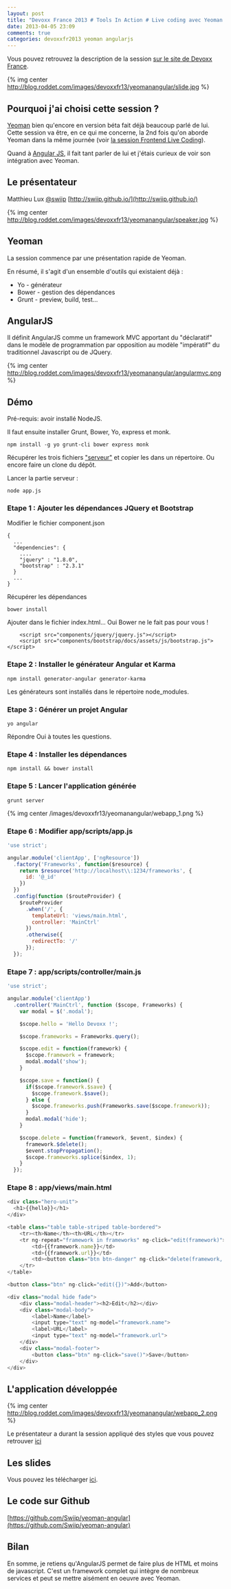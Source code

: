 ```yaml
---
layout: post
title: "Devoxx France 2013 # Tools In Action # Live coding avec Yeoman & AngularJS"
date: 2013-04-05 23:09
comments: true
categories: devoxxfr2013 yeoman angularjs
---
```


Vous pouvez retrouvez la description de la session [sur le site de Devoxx France](http://www.devoxx.com/pages/viewpage.action?pageId=6817513).

{% img center http://blog.roddet.com/images/devoxxfr13/yeomanangular/slide.jpg %}

## Pourquoi j'ai choisi cette session ?
[Yeoman](http://yeoman.io/) bien qu'encore en version béta fait déjà beaucoup parlé de lui. Cette session va être, en ce qui me concerne, la 2nd fois qu'on aborde Yeoman dans la même journée (voir [la session Frontend Live Coding](http://blog.roddet.com/2013/04/devoxxfr13-university-frontend-live-coding/)).

Quand à [Angular JS](http://angularjs.org/), il fait tant parler de lui et j'étais curieux de voir son intégration avec Yeoman.


## Le présentateur
Matthieu Lux [@swiip](https://twitter.com/swiip) [http://swiip.github.io/](http://swiip.github.io/)

{% img center http://blog.roddet.com/images/devoxxfr13/yeomanangular/speaker.jpg %}

## Yeoman
La session commence par une présentation rapide de Yeoman.

En résumé, il s'agit d'un ensemble d'outils qui existaient déjà :

* Yo - générateur
* Bower - gestion des dépendances
* Grunt - preview, build, test...

## AngularJS
Il définit AngularJS comme un framework MVC apportant du "déclaratif" dans le modèle de programmation par opposition au modèle "impératif" du traditionnel Javascript ou de JQuery.

{% img center http://blog.roddet.com/images/devoxxfr13/yeomanangular/angularmvc.png %}

## Démo

Pré-requis: avoir installé NodeJS.

Il faut ensuite installer Grunt, Bower, Yo, express et monk.
```
npm install -g yo grunt-cli bower express monk
```
Récupérer les trois fichiers ["serveur"](https://github.com/Swiip/yeoman-angular/tree/master/server) et copier les dans un répertoire. Ou encore faire un clone du dépôt.

Lancer la partie serveur :
```
node app.js
```
### Etape 1 : Ajouter les dépendances JQuery et Bootstrap
Modifier le fichier component.json
```
{
  ...
  "dependencies": {
  	....
	"jquery" : "1.8.0",
	"bootstrap" : "2.3.1"
  }
  ...
}
```

Récupérer les dépendances
```
bower install
```

Ajouter dans le fichier index.html... Oui Bower ne le fait pas pour vous !
```
    <script src="components/jquery/jquery.js"></script>
    <script src="components/bootstrap/docs/assets/js/bootstrap.js"></script>

```

### Etape 2 : Installer le générateur Angular et Karma

```
npm install generator-angular generator-karma
```
Les générateurs sont installés dans le répertoire node_modules.

### Etape 3 : Générer un projet Angular

```
yo angular
```
Répondre Oui à toutes les questions.

### Etape 4 : Installer les dépendances
```
npm install && bower install 
```

### Etape 5 : Lancer l'application générée
```
grunt server
```

{% img center /images/devoxxfr13/yeomanangular/webapp_1.png %}


### Etape 6 : Modifier app/scripts/app.js

``` javascript
'use strict';

angular.module('clientApp', ['ngResource'])
  .factory('Frameworks', function($resource) {
    return $resource('http://localhost\\:1234/frameworks', {
      id: '@_id'
    })
  })
  .config(function ($routeProvider) {
    $routeProvider
      .when('/', {
        templateUrl: 'views/main.html',
        controller: 'MainCtrl'
      })
      .otherwise({
        redirectTo: '/'
      });
  });
```

### Etape 7 : app/scripts/controller/main.js

``` javascript
'use strict';

angular.module('clientApp')
  .controller('MainCtrl', function ($scope, Frameworks) {
    var modal = $('.modal');

    $scope.hello = 'Hello Devoxx !';

    $scope.frameworks = Frameworks.query();

    $scope.edit = function(framework) {
      $scope.framework = framework;
      modal.modal('show');
    }

    $scope.save = function() {
      if($scope.framework.$save) {
        $scope.framework.$save();
      } else {
        $scope.frameworks.push(Frameworks.save($scope.framework));
      }
      modal.modal('hide');
    }

    $scope.delete = function(framework, $event, $index) {
      framework.$delete();
      $event.stopPropagation();
      $scope.frameworks.splice($index, 1);
    }
  });
```

### Etape 8 : app/views/main.html

``` javascript
<div class="hero-unit">
  <h1>{{hello}}</h1>
</div>

<table class="table table-striped table-bordered">
    <tr><th>Name</th><th>URL</th></tr>
    <tr ng-repeat="framework in frameworks" ng-click="edit(framework)">
        <td>{{framework.name}}</td>
        <td>{{framework.url}}</td>
        <td><button class="btn btn-danger" ng-click="delete(framework, $event, $index)">Delete</button> </td>
    </tr>
</table>

<button class="btn" ng-click="edit({})">Add</button>

<div class="modal hide fade">
    <div class="modal-header"><h2>Edit</h2></div>
    <div class="modal-body">
        <label>Name</label>
        <input type="text" ng-model="framework.name">
        <label>URL</label>
        <input type="text" ng-model="framework.url">
    </div>
    <div class="modal-footer">
        <button class="btn" ng-click="save()">Save</button>
    </div>
</div>
```

## L'application développée

{% img center http://blog.roddet.com/images/devoxxfr13/yeomanangular/webapp_2.png %}

Le présentateur a durant la session appliqué des styles que vous pouvez retrouver [ici](https://github.com/Swiip/yeoman-angular/tree/master/repets/client-v8/app/styles)

## Les slides
Vous pouvez les télécharger [ici](https://github.com/Swiip/yeoman-angular/raw/master/slides/Devoxx%202013%20FR%20Yeoman%20%26%20AngularJS.ppt).

## Le code sur Github
[https://github.com/Swiip/yeoman-angular](https://github.com/Swiip/yeoman-angular)

## Bilan
En somme, je retiens qu'AngularJS permet de faire plus de HTML et moins de javascript. C'est un framework complet qui intègre de nombreux services et peut se mettre aisément en oeuvre avec Yeoman.